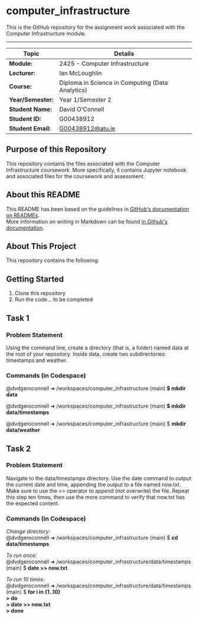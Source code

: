 # computer_infrastructure  
This is the GitHub repository for the assignment work associated with the Computer Infrastructure module.  
***  
  
| Topic | Details |
|---------|-------------|
| **Module:**  | 2425 - Computer Infrastructure  |
| **Lecturer:**  | Ian McLoughlin  | 
| **Course:**  | Diploma in Science in Computing (Data Analytics)  |
| **Year/Semester:**  | Year 1/Semester 2  |
| **Student Name:**  | David O'Connell  |
| **Student ID:**  | G00438912  |
| **Student Email:**  | G00438912@atu.ie  |  

## Purpose of this Repository   
This repository contains the files associated with the Computer Infrastructure coursework. More specifically, it contains Jupyter notebook and associated files for the coursework and assessment.  

## About this README  
This README has been based on the guidelines in [GitHub's documentation on READMEs](https://docs.github.com/en/repositories/managing-your-repositorys-settings-and-features/customizing-your-repository/about-readmes).  
More information on writing in Markdown can be found [in Github's documentation](https://docs.github.com/en/get-started/writing-on-github/getting-started-with-writing-and-formatting-on-github/basic-writing-and-formatting-syntax). 

## About This Project  
This repository contains the following:  

## Getting Started
1. Clone this repository
2. Run the code... to be completed

## Task 1
### Problem Statement
Using the command line, create a directory (that is, a folder) named data at the root of your repository. Inside data, create two subdirectories: timestamps and weather.  

### Commands (in Codespace)
@dvdgeroconnell ➜ /workspaces/computer_infrastructure (main) **$ mkdir data**   

@dvdgeroconnell ➜ /workspaces/computer_infrastructure (main) **$ mkdir data/timestamps**   

@dvdgeroconnell ➜ /workspaces/computer_infrastructure (main) $ **mkdir data/weather**     

## Task 2
### Problem Statement
Navigate to the data/timestamps directory. Use the date command to output the current date and time, appending the output to a file named now.txt. Make sure to use the >> operator to append (not overwrite) the file. Repeat this step ten times, then use the more command to verify that now.txt has the expected content.   

### Commands (in Codespace)

*Change directory:*  
@dvdgeroconnell ➜ /workspaces/computer_infrastructure (main) $ **cd data/timestamps**  

*To run once:*  
@dvdgeroconnell ➜ /workspaces/computer_infrastructure/data/timestamps (main) $ **date >> now.txt**  

*To run 10 times:*  
@dvdgeroconnell ➜ /workspaces/computer_infrastructure/data/timestamps (main) $ **for i in {1..10}**  
**> do**  
**> date >> now.txt**  
**> done**  

